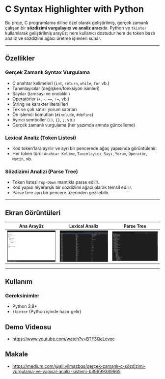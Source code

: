 # C Syntax Highlighter with Python 

Bu proje, C programlama diline özel olarak geliştirilmiş, gerçek zamanlı çalışan bir **sözdizimi vurgulayıcı ve analiz aracı**dır. Python ve `tkinter` kullanılarak geliştirilmiş arayüz; hem kullanıcı dostudur hem de token bazlı analiz ve sözdizimi ağacı üretme işlevleri sunar.

---

## Özellikler

### Gerçek Zamanlı Syntax Vurgulama
- C anahtar kelimeleri (`int`, `return`, `while`, `for` vb.)
- Tanımlayıcılar (değişken/fonksiyon isimleri)
- Sayılar (tamsayı ve ondalıklı)
- Operatörler (`+`, `-`, `==`, `!=`, vb.)
- String ve karakter literal'leri
- Tek ve çok satırlı yorum satırları
- Ön işlemci komutları (`#include`, `#define`)
- Ayırıcı semboller (`()`, `{}`, `;`, vb.)
- Gerçek zamanlı vurgulama (her yazımda anında güncelleme)

### Lexical Analiz (Token Listesi)
- Kod token'lara ayrılır ve ayrı bir pencerede ağaç yapısında görüntülenir.
- Her token türü: `Anahtar Kelime`, `Tanımlayıcı`, `Sayı`, `Yorum`, `Operatör`, `Metin`, vb.

### Sözdizimi Analizi (Parse Tree)
- Token listesi `Top-Down` mantıkla parse edilir.
- Kod yapısı hiyerarşik bir sözdizimi ağacı olarak temsil edilir.
- Parse tree ayrı bir pencere üzerinden gezilebilir.

---

## Ekran Görüntüleri

| Ana Arayüz | Lexical Analiz | Parse Tree |
|------------|----------------|-------------|
| ![editor](ScreenShots/giris.png) | ![lexical](ScreenShots/tokens.png) | ![parse](ScreenShots/parsetree.png) |
---

## Kullanım

### Gereksinimler
- Python 3.8+
- `tkinter` (Python içinde hazır gelir)

## Demo Videosu
- https://www.youtube.com/watch?v=BTF3QeLcvoc

## Makale
- https://medium.com/@ali.yilmazbgs/gerçek-zamanlı-c-sözdizimi-vurgulama-ve-yapısal-analiz-sistemi-b39999389665


